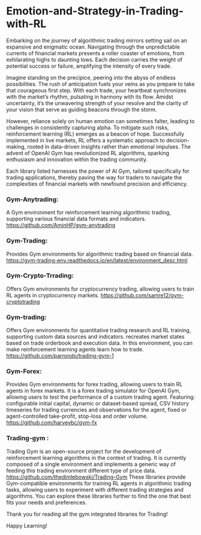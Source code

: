 # Emotion-and-Strategy-in-Trading-with-RL

Embarking on the journey of algorithmic trading mirrors setting sail on an expansive and enigmatic ocean. Navigating through the unpredictable currents of financial markets presents a roller coaster of emotions, from exhilarating highs to daunting lows. Each decision carries the weight of potential success or failure, amplifying the intensity of every trade.

Imagine standing on the precipice, peering into the abyss of endless possibilities. The rush of anticipation fuels your veins as you prepare to take that courageous first step. With each trade, your heartbeat synchronizes with the market’s rhythm, pulsating in harmony with its flow. Amidst uncertainty, it’s the unwavering strength of your resolve and the clarity of your vision that serve as guiding beacons through the storm.

However, reliance solely on human emotion can sometimes falter, leading to challenges in consistently capturing alpha. To mitigate such risks, reinforcement learning (RL) emerges as a beacon of hope. Successfully implemented in live markets, RL offers a systematic approach to decision-making, rooted in data-driven insights rather than emotional impulses. The advent of OpenAI Gym has revolutionized RL algorithms, sparking enthusiasm and innovation within the trading community.

Each library listed harnesses the power of AI Gym, tailored specifically for trading applications, thereby paving the way for traders to navigate the complexities of financial markets with newfound precision and efficiency.

### Gym-Anytrading: 
A Gym environment for reinforcement learning algorithmic trading, supporting various financial data formats and indicators. https://github.com/AminHP/gym-anytrading

### Gym-Trading: 
Provides Gym environments for algorithmic trading based on financial data. https://gym-trading-env.readthedocs.io/en/latest/environment_desc.html
### Gym-Crypto-Trrading: 
Offers Gym environments for cryptocurrency trading, allowing users to train RL agents in cryptocurrency markets. https://github.com/samre12/gym-cryptotrading
### Gym-trading: 
Offers Gym environments for quantitative trading research and RL training, supporting custom data sources and indicators. recreates market states based on trade orderbook and execution data. In this environment, you can make reinforcement learning agents learn how to trade. https://github.com/parrondo/trading-gym-1
### Gym-Forex: 
Provides Gym environments for forex trading, allowing users to train RL agents in forex markets. It is a forex trading simulator for OpenAI Gym, allowing users to test the performance of a custom trading agent. Featuring: configurable initial capital, dynamic or dataset-based spread, CSV history timeseries for trading currencies and observations for the agent, fixed or agent-controlled take-profit, stop-loss and order volume. https://github.com/harveybc/gym-fx
### Trading-gym : 
Trading Gym is an open-source project for the development of reinforcement learning algorithms in the context of trading. It is currently composed of a single environment and implements a generic way of feeding this trading environment different type of price data. https://github.com/thedimlebowski/Trading-Gym
These libraries provide Gym-compatible environments for training RL agents in algorithmic trading tasks, allowing users to experiment with different trading strategies and algorithms. You can explore these libraries further to find the one that best fits your needs and preferences.

Thank you for reading all the gym integrated libraries for Trading!

Happy Learning!

